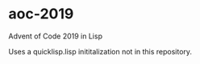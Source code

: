 # aoc-2019
Advent of Code 2019 in Lisp

Uses a quicklisp.lisp inititalization not in this repository.
